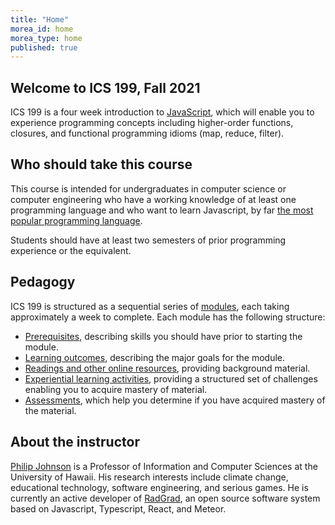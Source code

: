 ```yaml
---
title: "Home"
morea_id: home
morea_type: home
published: true
---
```


## Welcome to ICS 199, Fall 2021

ICS 199 is a four week introduction to [JavaScript](https://developer.mozilla.org/en-US/docs/Web/JavaScript), which will enable you to experience programming concepts including higher-order functions, closures, and functional programming idioms (map, reduce, filter).

## Who should take this course

This course is intended for undergraduates in computer science or computer engineering who have a working knowledge of at least one programming language and who want to learn Javascript, by far [the most popular programming language](https://www.zdnet.com/article/programming-language-popularity-javascript-leads-5-million-new-developers-since-2017/).

Students should have at least two semesters of prior programming experience or the equivalent.

## Pedagogy

ICS 199 is structured as a sequential series of [modules](modules), each taking approximately a week to complete. Each module has the following structure:

  * [Prerequisites](prerequisites), describing skills you should have prior to starting the module.
  * [Learning outcomes](outcomes), describing the major goals for the module.
  * [Readings and other online resources](readings), providing background material.
  * [Experiential learning activities](experiences), providing a structured set of challenges enabling you to acquire mastery of material.
  * [Assessments](assessments), which help you determine if you have acquired mastery of the material.

## About the instructor

[Philip Johnson](https://philipmjohnson.org) is a Professor of Information and Computer Sciences at the University of Hawaii. His research interests include climate change, educational technology, software engineering, and serious games. He is currently an active developer of [RadGrad](https://radgrad.org), an open source software system based on Javascript, Typescript, React, and Meteor.


